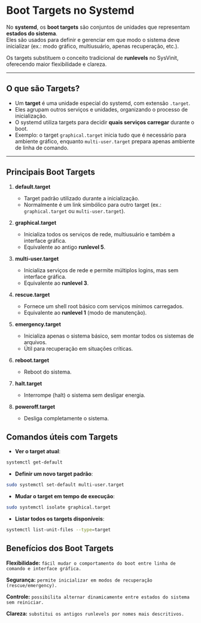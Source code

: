 # Boot Targets no Systemd

No **systemd**, os **boot targets** são conjuntos de unidades que representam **estados do sistema**.  
Eles são usados para definir e gerenciar em que modo o sistema deve inicializar (ex.: modo gráfico, multiusuário, apenas recuperação, etc.).

Os targets substituem o conceito tradicional de **runlevels** no SysVinit, oferecendo maior flexibilidade e clareza.

---

## O que são Targets?

- Um **target** é uma unidade especial do systemd, com extensão `.target`.  
- Eles agrupam outros serviços e unidades, organizando o processo de inicialização.  
- O systemd utiliza targets para decidir **quais serviços carregar** durante o boot.  
- Exemplo: o target `graphical.target` inicia tudo que é necessário para ambiente gráfico, enquanto `multi-user.target` prepara apenas ambiente de linha de comando.

---

## Principais Boot Targets

1. **default.target**  
   - Target padrão utilizado durante a inicialização.  
   - Normalmente é um link simbólico para outro target (ex.: `graphical.target` ou `multi-user.target`).  

2. **graphical.target**  
   - Inicializa todos os serviços de rede, multiusuário e também a interface gráfica.  
   - Equivalente ao antigo **runlevel 5**.

3. **multi-user.target**  
   - Inicializa serviços de rede e permite múltiplos logins, mas sem interface gráfica.  
   - Equivalente ao **runlevel 3**.

4. **rescue.target**  
   - Fornece um shell root básico com serviços mínimos carregados.  
   - Equivalente ao **runlevel 1** (modo de manutenção).

5. **emergency.target**  
   - Inicializa apenas o sistema básico, sem montar todos os sistemas de arquivos.  
   - Útil para recuperação em situações críticas.  

6. **reboot.target**  
   - Reboot do sistema.  

7. **halt.target**  
   - Interrompe (halt) o sistema sem desligar energia.  

8. **poweroff.target**  
   - Desliga completamente o sistema.  

## Comandos úteis com Targets

- **Ver o target atual**:  
```bash
systemctl get-default
```
- **Definir um novo target padrão**:
```bash
sudo systemctl set-default multi-user.target
```
- **Mudar o target em tempo de execução**:
```bash
sudo systemctl isolate graphical.target
```
- **Listar todos os targets disponíveis**:
```bash
systemctl list-unit-files --type=target
``` 
## Benefícios dos Boot Targets

**Flexibilidade:** `fácil mudar o comportamento do boot entre linha de comando e interface gráfica.`

**Segurança:** `permite inicializar em modos de recuperação (rescue/emergency).`

**Controle:** `possibilita alternar dinamicamente entre estados do sistema sem reiniciar.`

**Clareza:** `substitui os antigos runlevels por nomes mais descritivos.`